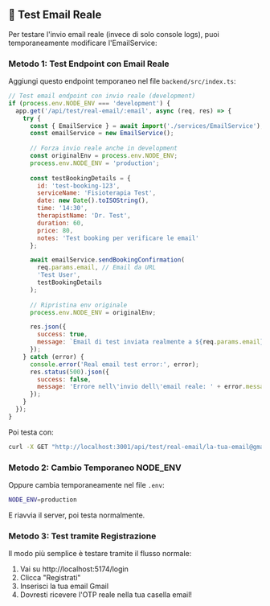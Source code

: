 ## 🧪 Test Email Reale

Per testare l'invio email reale (invece di solo console logs), puoi temporaneamente modificare l'EmailService:

### Metodo 1: Test Endpoint con Email Reale

Aggiungi questo endpoint temporaneo nel file `backend/src/index.ts`:

```javascript
// Test email endpoint con invio reale (development)
if (process.env.NODE_ENV === 'development') {
  app.get('/api/test/real-email/:email', async (req, res) => {
    try {
      const { EmailService } = await import('./services/EmailService');
      const emailService = new EmailService();
      
      // Forza invio reale anche in development
      const originalEnv = process.env.NODE_ENV;
      process.env.NODE_ENV = 'production';
      
      const testBookingDetails = {
        id: 'test-booking-123',
        serviceName: 'Fisioterapia Test',
        date: new Date().toISOString(),
        time: '14:30',
        therapistName: 'Dr. Test',
        duration: 60,
        price: 80,
        notes: 'Test booking per verificare le email'
      };

      await emailService.sendBookingConfirmation(
        req.params.email, // Email da URL
        'Test User',
        testBookingDetails
      );
      
      // Ripristina env originale
      process.env.NODE_ENV = originalEnv;

      res.json({
        success: true,
        message: `Email di test inviata realmente a ${req.params.email}`
      });
    } catch (error) {
      console.error('Real email test error:', error);
      res.status(500).json({
        success: false,
        message: 'Errore nell\'invio dell\'email reale: ' + error.message
      });
    }
  });
}
```

Poi testa con:
```bash
curl -X GET "http://localhost:3001/api/test/real-email/la-tua-email@gmail.com"
```

### Metodo 2: Cambio Temporaneo NODE_ENV

Oppure cambia temporaneamente nel file `.env`:
```bash
NODE_ENV=production
```

E riavvia il server, poi testa normalmente.

### Metodo 3: Test tramite Registrazione

Il modo più semplice è testare tramite il flusso normale:
1. Vai su http://localhost:5174/login
2. Clicca "Registrati"
3. Inserisci la tua email Gmail
4. Dovresti ricevere l'OTP reale nella tua casella email!
